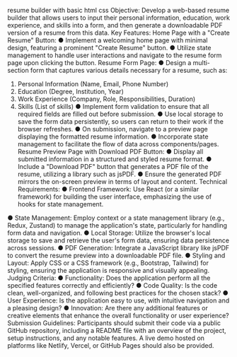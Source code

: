 resume builder with basic html css
Objective: Develop a web-based resume builder that allows users to input their personal
information, education, work experience, and skills into a form, and then generate a
downloadable PDF version of a resume from this data.
Key Features:
Home Page with a "Create Resume" Button:
● Implement a welcoming home page with minimal design, featuring a prominent "Create
Resume" button.
● Utilize state management to handle user interactions and navigate to the resume form
page upon clicking the button.
Resume Form Page:
● Design a multi-section form that captures various details necessary for a resume, such
as:
1. Personal Information (Name, Email, Phone Number)
2. Education (Degree, Institution, Year)
3. Work Experience (Company, Role, Responsibilities, Duration)
4. Skills (List of skills)
● Implement form validation to ensure that all required fields are filled out before
submission.
● Use local storage to save the form data persistently, so users can return to their work if
the browser refreshes.
● On submission, navigate to a preview page displaying the formatted resume information.
● Incorporate state management to facilitate the flow of data across components/pages.
Resume Preview Page with Download PDF Button:
● Display all submitted information in a structured and styled resume format.
● Include a "Download PDF" button that generates a PDF file of the resume, utilizing a
library such as jsPDF.
● Ensure the generated PDF mirrors the on-screen preview in terms of layout and content.
Technical Requirements:
● Frontend Framework: Use React (or a similar framework) for building the user interface,
emphasizing the use of hooks for state management.

● State Management: Employ context or a state management library (e.g., Redux,
Zustand) to manage the application's state, particularly for handling form data and
navigation.
● Local Storage: Utilize the browser's local storage to save and retrieve the user's form
data, ensuring data persistence across sessions.
● PDF Generation: Integrate a JavaScript library like jsPDF to convert the resume preview
into a downloadable PDF file.
● Styling and Layout: Apply CSS or a CSS framework (e.g., Bootstrap, Tailwind) for styling,
ensuring the application is responsive and visually appealing.
Judging Criteria:
● Functionality: Does the application perform all the specified features correctly and
efficiently?
● Code Quality: Is the code clean, well-organized, and following best practices for the
chosen stack?
● User Experience: Is the application easy to use, with intuitive navigation and a pleasing
design?
● Innovation: Are there any additional features or creative elements that enhance the
overall functionality or user experience?
Submission Guidelines:
Participants should submit their code via a public GitHub repository, including a README file
with an overview of the project, setup instructions, and any notable features. A live demo hosted
on platforms like Netlify, Vercel, or GitHub Pages should also be provided.
